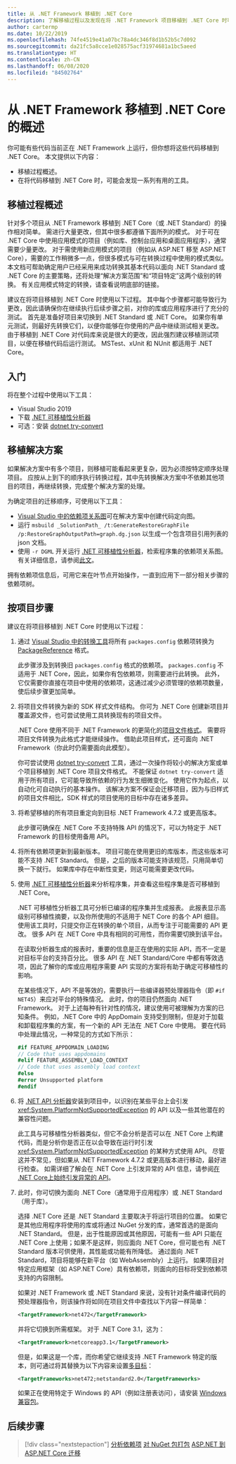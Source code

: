 ```yaml
---
title: 从 .NET Framework 移植到 .NET Core
description: 了解移植过程以及发现在将 .NET Framework 项目移植到 .NET Core 时可能有用的工具。
author: cartermp
ms.date: 10/22/2019
ms.openlocfilehash: 74fe4519e41a07bc78a4dc346f8d1b52b5c7d092
ms.sourcegitcommit: da21fc5a8cce1e028575acf31974681a1bc5aeed
ms.translationtype: HT
ms.contentlocale: zh-CN
ms.lasthandoff: 06/08/2020
ms.locfileid: "84502764"
---
```

# <a name="overview-of-porting-from-net-framework-to-net-core"></a>从 .NET Framework 移植到 .NET Core 的概述

你可能有些代码当前正在 .NET Framework 上运行，但你想将这些代码移植到 .NET Core。 本文提供以下内容：

* 移植过程概述。
* 在将代码移植到 .NET Core 时，可能会发现一系列有用的工具。

## <a name="overview-of-the-porting-process"></a>移植过程概述

针对多个项目从 .NET Framework 移植到 .NET Core（或 .NET Standard）的操作相对简单。 需进行大量更改，但其中很多都遵循下面所列的模式。 对于可在 .NET Core 中使用应用模式的项目（例如库、控制台应用和桌面应用程序），通常需要少量更改。 对于需使用新应用模式的项目（例如从 ASP.NET 移至 ASP.NET Core），需要的工作稍微多一点，但很多模式与可在转换过程中使用的模式类似。 本文档可帮助确定用户已经采用来成功转换其基本代码以面向 .NET Standard 或 .NET Core 的主要策略，还将处理“解决方案范围”和“项目特定”这两个级别的转换。 有关应用模式特定的转换，请查看说明底部的链接。

建议在将项目移植到 .NET Core 时使用以下过程。 其中每个步骤都可能导致行为更改，因此请确保你在继续执行后续步骤之前，对你的库或应用程序进行了充分的测试。 首先是准备好项目来切换到 .NET Standard 或 .NET Core。 如果你有单元测试，则最好先转换它们，以便你能够在你使用的产品中继续测试相关更改。 由于移植到 .NET Core 对代码库来说是很大的更改，因此强烈建议移植测试项目，以便在移植代码后运行测试。 MSTest、xUnit 和 NUnit 都适用于 .NET Core。

## <a name="getting-started"></a>入门

将在整个过程中使用以下工具：

- Visual Studio 2019
- 下载 [.NET 可移植性分析器](../../standard/analyzers/portability-analyzer.md)
- 可选：安装 [dotnet try-convert](https://github.com/dotnet/try-convert)

## <a name="porting-a-solution"></a>移植解决方案

如果解决方案中有多个项目，则移植可能看起来更复杂，因为必须按特定顺序处理项目。 应按从上到下的顺序执行转换过程，其中先转换解决方案中不依赖其他项目的项目，再继续转换，完成整个解决方案的处理。

为确定项目的迁移顺序，可使用以下工具：

- [Visual Studio 中的依赖项关系图](/visualstudio/modeling/create-layer-diagrams-from-your-code)可在解决方案中创建代码定向图。
- 运行 `msbuild _SolutionPath_ /t:GenerateRestoreGraphFile /p:RestoreGraphOutputPath=graph.dg.json` 以生成一个包含项目引用列表的 json 文档。
- 使用 `-r DGML` 开关运行 [.NET 可移植性分析器](../../standard/analyzers/portability-analyzer.md)，检索程序集的依赖项关系图。 有关详细信息，请参阅[此文](../../standard/analyzers/portability-analyzer.md#solution-wide-view)。

拥有依赖项信息后，可用它来在叶节点开始操作，一直到应用下一部分相关步骤的依赖项树。

## <a name="per-project-steps"></a>按项目步骤

建议在将项目移植到 .NET Core 时使用以下过程：

1. 通过 [Visual Studio 中的转换工具](/nuget/consume-packages/migrate-packages-config-to-package-reference)将所有 `packages.config` 依赖项转换为 [PackageReference](/nuget/consume-packages/package-references-in-project-files) 格式。

   此步骤涉及到转换旧 `packages.config` 格式的依赖项。 `packages.config` 不适用于 .NET Core，因此，如果你有包依赖项，则需要进行此转换。 此外，它仅需要你直接在项目中使用的依赖项，这通过减少必须管理的依赖项数量，使后续步骤更加简单。

1. 将项目文件转换为新的 SDK 样式文件结构。 你可为 .NET Core 创建新项目并覆盖源文件，也可尝试使用工具转换现有的项目文件。

   .NET Core 使用不同于 .NET Framework 的更简化的[项目文件格式](../tools/csproj.md)。 需要将项目文件转换为此格式才能继续操作。 借助此项目样式，还可面向 .NET Framework（你此时仍需要面向此模型）。

   你可尝试使用 [dotnet try-convert](https://github.com/dotnet/try-convert) 工具，通过一次操作将较小的解决方案或单个项目移植到 .NET Core 项目文件格式。 不能保证 `dotnet try-convert` 适用于所有项目，它可能导致所依赖的行为发生细微变化。 使用它作为起点，以自动化可自动执行的基本操作。 该解决方案不保证会迁移项目，因为与旧样式的项目文件相比，SDK 样式的项目使用的目标中存在诸多差异。

1. 将希望移植的所有项目重定向到目标 .NET Framework 4.7.2 或更高版本。

   此步骤可确保在 .NET Core 不支持特殊 API 的情况下，可以为特定于 .NET Framework 的目标使用备用 API。

1. 将所有依赖项更新到最新版本。 项目可能在使用更旧的库版本，而这些版本可能不支持 .NET Standard。 但是，之后的版本可能支持该规范，只用简单切换一下就行。 如果库中存在中断性变更，则这可能需要更改代码。

1. 使用 [.NET 可移植性分析器](../../standard/analyzers/portability-analyzer.md)来分析程序集，并查看这些程序集是否可移植到 .NET Core。

   .NET 可移植性分析器工具可分析已编译的程序集并生成报表。 此报表显示高级别可移植性摘要，以及你所使用的不适用于 NET Core 的各个 API 细目。 使用该工具时，只提交你正在转换的单个项目，从而专注于可能需要的 API 更改。 很多 API 在 .NET Core 中具有相同的可用性，而你需要切换到该平台。

   在读取分析器生成的报表时，重要的信息是正在使用的实际 API，而不一定是对目标平台的支持百分比。 很多 API 在 .NET Standard/Core 中都有等效选项，因此了解你的库或应用程序需要 API 实现的方案将有助于确定可移植性的影响。

   在某些情况下，API 不是等效的，需要执行一些编译器预处理器指令（即 `#if NET45`）来应对平台的特殊情况。 此时，你的项目仍然面向 .NET Framework。 对于上述每种有针对性的情况，建议使用可被理解为方案的已知条件。  例如，.NET Core 中的 AppDomain 支持受到限制，但是对于加载和卸载程序集的方案，有一个新的 API 无法在 .NET Core 中使用。 要在代码中处理此情况，一种常见的方式如下所示：

   ```csharp
   #if FEATURE_APPDOMAIN_LOADING
   // Code that uses appdomains
   #elif FEATURE_ASSEMBLY_LOAD_CONTEXT
   // Code that uses assembly load context
   #else
   #error Unsupported platform
   #endif
   ```

1. 将 [.NET API 分析器](../../standard/analyzers/api-analyzer.md)安装到项目中，以识别在某些平台上会引发 <xref:System.PlatformNotSupportedException> 的 API 以及一些其他潜在的兼容性问题。

   此工具与可移植性分析器类似，但它不会分析是否可以在 .NET Core 上构建代码，而是分析你是否正在以会导致在运行时引发 <xref:System.PlatformNotSupportedException> 的某种方式使用 API。 尽管这并不常见，但如果从 .NET Framework 4.7.2 或更高版本进行移动，最好进行检查。 如需详细了解会在 .NET Core 上引发异常的 API 信息，请参阅[在 .NET Core上始终引发异常的 API](../compatibility/unsupported-apis.md)。

1. 此时，你可切换为面向 .NET Core（通常用于应用程序）或 .NET Standard（用于库）。

   选择 .NET Core 还是 .NET Standard 主要取决于将运行项目的位置。 如果它是其他应用程序将使用的库或将通过 NuGet 分发的库，通常首选的是面向 .NET Standard。 但是，出于性能原因或其他原因，可能有一些 API 只能在 .NET Core 上使用；如果不是这样，则应面向 .NET Core，但可能也有 .NET Standard 版本可供使用，其性能或功能有所降低。 通过面向 .NET Standard，项目将能够在新平台（如 WebAssembly）上运行。 如果项目对特定应用框架（如 ASP.NET Core）具有依赖项，则面向的目标将受到依赖项支持的内容限制。

   如果对 .NET Framework 或 .NET Standard 来说，没有针对条件编译代码的预处理器指令，则该操作将如同在项目文件中查找以下内容一样简单：

   ```xml
   <TargetFramework>net472</TargetFramework>
   ```

   并将它切换到所需框架。 对于 .NET Core 3.1，这为：

   ```xml
   <TargetFramework>netcoreapp3.1</TargetFramework>
   ```

   但是，如果这是一个库，而你希望它继续支持 .NET Framework 特定的版本，则可通过将其替换为以下内容来设置[多目标](../../standard/library-guidance/cross-platform-targeting.md)：

   ```xml
   <TargetFrameworks>net472;netstandard2.0</TargetFrameworks>
   ```

   如果正在使用特定于 Windows 的 API（例如注册表访问），请安装 [Windows 兼容包](./windows-compat-pack.md)。

## <a name="next-steps"></a>后续步骤

> [!div class="nextstepaction"]
> [分析依赖项](third-party-deps.md)
> [对 NuGet 包打包](../deploying/creating-nuget-packages.md)
> [ASP.NET 到 ASP.NET Core 迁移](/aspnet/core/migration/proper-to-2x)
